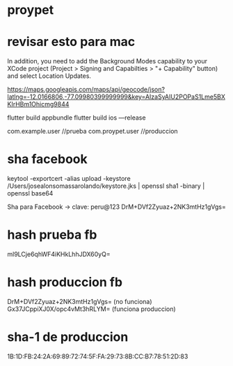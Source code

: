# proypet


# revisar esto para mac
In addition, you need to add the Background Modes capability to your XCode project (Project > Signing and Capabilties > "+ Capability" button) and select Location Updates.

https://maps.googleapis.com/maps/api/geocode/json?latlng=-12.0166806,-77.09980399999999&key=AIzaSyAIU2POPaS1Lme5BXKIrHBm1Ohicmg9844


flutter build appbundle
flutter build ios —release

com.example.user //prueba
com.proypet.user //produccion


# sha facebook
keytool -exportcert -alias upload -keystore /Users/josealonsomassarolando/keystore.jks | openssl sha1 -binary | openssl base64

Sha para Facebook -> clave: peru@123
DrM+DVf2Zyuaz+2NK3mtHz1gVgs=

# hash prueba fb
ml9LCje6qhWF4iKHkLhhJDX60yQ=

# hash produccion fb
DrM+DVf2Zyuaz+2NK3mtHz1gVgs= (no funciona)
Gx37JCppiXJ0X/opc4vMt3hRLYM= (funciona produccion)

# sha-1 de produccion
1B:1D:FB:24:2A:69:89:72:74:5F:FA:29:73:8B:CC:B7:78:51:2D:83